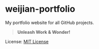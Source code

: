 # weijian-portfolio

My portfolio website for all GitHub projects.

> **Unleash Work & Wonder!**

License: [MIT License](https://github.com/WeiJian123-tech/weijian-portfolio/blob/main/LICENSE)
